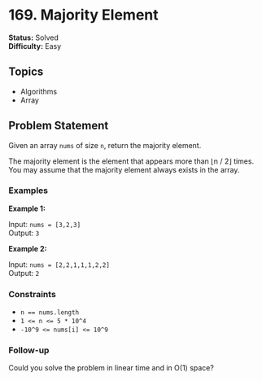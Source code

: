 # 169. Majority Element

**Status:** Solved  
**Difficulty:** Easy  

## Topics
- Algorithms
- Array

## Problem Statement

Given an array `nums` of size `n`, return the majority element.

The majority element is the element that appears more than ⌊n / 2⌋ times. You may assume that the majority element always exists in the array.

### Examples

**Example 1:**

Input: `nums = [3,2,3]`  
Output: `3`

**Example 2:**

Input: `nums = [2,2,1,1,1,2,2]`  
Output: `2`

### Constraints

- `n == nums.length`
- `1 <= n <= 5 * 10^4`
- `-10^9 <= nums[i] <= 10^9`

### Follow-up

Could you solve the problem in linear time and in O(1) space?
